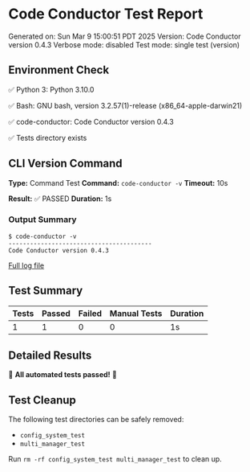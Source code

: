 # Code Conductor Test Report
Generated on: Sun Mar  9 15:00:51 PDT 2025
Version: Code Conductor version 0.4.3
Verbose mode: disabled
Test mode: single test (version)

## Environment Check
✅ Python 3: Python 3.10.0

✅ Bash: GNU bash, version 3.2.57(1)-release (x86_64-apple-darwin21)

✅ code-conductor: Code Conductor version 0.4.3

✅ Tests directory exists

## CLI Version Command
**Type:** Command Test
**Command:** `code-conductor -v`
**Timeout:** 10s

**Result:** ✅ PASSED
**Duration:** 1s
### Output Summary
```
$ code-conductor -v
----------------------------------------
Code Conductor version 0.4.3
```

[Full log file](test_reports/CLI_Version_Command_2025-03-09_15-00-51.log)

## Test Summary

| Tests | Passed | Failed | Manual Tests | Duration |
|-------|--------|--------|-------------|----------|
| 1 | 1 | 0 | 0 | 1s |

## Detailed Results

🎉 **All automated tests passed!** 🎉

## Test Cleanup
The following test directories can be safely removed:
- `config_system_test`
- `multi_manager_test`

Run `rm -rf config_system_test multi_manager_test` to clean up.
